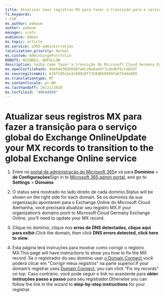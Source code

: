 ```yaml
---
title: Atualizar seus registros MX para fazer a transição para o serviço global do Exchange Online
f1.keywords:
- CSH
ms.author: pebaum
author: pebaum
manager: scotv
audience: Admin
ms.topic: article
ms.service: o365-administration
localization_priority: Normal
ms.custom: AdminSurgePortfolio
ROBOTS: NOINDEX, NOFOLLOW
description: Saiba como fazer a transição do Microsoft Cloud Germany Exchange Online para o serviço global do Exchange Online
ms.openlocfilehash: 8de64e30205b07a0c20a8ae4f7cdedbf6cc6824f
ms.sourcegitcommit: 628f195cbe3c00910f7350d8b09997a675dde989
ms.translationtype: MT
ms.contentlocale: pt-BR
ms.lasthandoff: 10/21/2020
ms.locfileid: "48644850"
---
```

# <a name="update-your-mx-records-to-transition-to-the-global-exchange-online-service"></a><span data-ttu-id="93b26-103">Atualizar seus registros MX para fazer a transição para o serviço global do Exchange Online</span><span class="sxs-lookup"><span data-stu-id="93b26-103">Update your MX records to transition to the global Exchange Online service</span></span>

1. <span data-ttu-id="93b26-104">Entre no [portal de administração do Microsoft 365](https://admin.microsoft.com)e vá para **Domínios**  >  **de Configurações**</span><span class="sxs-lookup"><span data-stu-id="93b26-104">Sign in to [Microsoft 365 admin portal](https://admin.microsoft.com), and go to **Settings** > **Domains**</span></span>

2. <span data-ttu-id="93b26-105">O status será mostrado no lado direito de cada domínio.</span><span class="sxs-lookup"><span data-stu-id="93b26-105">Status will be shown on the right side for each domain.</span></span> <span data-ttu-id="93b26-106">Se os domínios da sua organização apontarem para o Exchange Online do Microsoft Cloud Alemanha, você precisará atualizar seu registro MX.</span><span class="sxs-lookup"><span data-stu-id="93b26-106">If your organization’s domains point to Microsoft Cloud Germany Exchange Online, you'll need to update your MX record.</span></span>

3. <span data-ttu-id="93b26-107">Clique no domínio, clique nos **erros de DNS detectados, clique aqui para exibir.**</span><span class="sxs-lookup"><span data-stu-id="93b26-107">Click the domain, then click **DNS errors detected, click here to view**.</span></span>

4. <span data-ttu-id="93b26-108">Esta página terá instruções para mostrar como corrigir o registro MX.</span><span class="sxs-lookup"><span data-stu-id="93b26-108">This page will have instructions to show you how to fix the MX record.</span></span> <span data-ttu-id="93b26-109">Se o registrador do seu domínio usar [o Domain Connect,](../setup/add-domain.md#registrars-with-domain-connect)você poderá clicar em "Corrigir meus registros" na parte superior.</span><span class="sxs-lookup"><span data-stu-id="93b26-109">If your domain’s registrar uses [Domain Connect](../setup/add-domain.md#registrars-with-domain-connect), you can click “Fix my records” on top.</span></span> <span data-ttu-id="93b26-110">Caso contrário, você pode seguir o link no assistente para **obter instruções passo a passo** para seu registrador.</span><span class="sxs-lookup"><span data-stu-id="93b26-110">Otherwise you can follow the link in the wizard to **step-by-step instructions** for your registrar.</span></span>